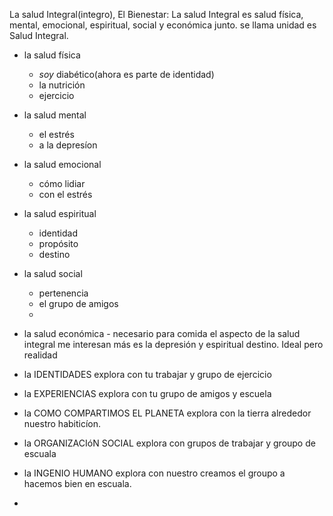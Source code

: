 La salud Integral(integro), El Bienestar: 
La salud Integral es salud física, mental, emocional, espiritual, social y económica junto.  se llama unidad es Salud Integral.
- la salud física
	- *soy* diabético(ahora es parte de identidad)
	- la nutrición
	- ejercicio
- la salud mental
	- el estrés
	- a la depresíon
- la salud emocional
	- cómo lidiar
	- con el estrés
- la salud espiritual
	- identidad
	- propósito
	- destino
- la salud social
	- pertenencia
	- el grupo de amigos
	- 
- la salud económica
		- necesario para comida
el aspecto de la salud integral me interesan más es la depresión y  espiritual destino. 
Ideal pero realidad

- la IDENTIDADES explora con tu trabajar y grupo de ejercicio
- la EXPERIENCIAS explora con tu grupo de amigos y escuela
- la COMO COMPARTIMOS EL PLANETA explora con la tierra alrededor nuestro habiticíon.
- la ORGANIZACIóN SOCIAL explora con grupos de trabajar y groupo de escuala
- la INGENIO HUMANO explora con nuestro creamos el groupo a hacemos bien en escuala.
- 

<!--stackedit_data:
eyJoaXN0b3J5IjpbNjgyOTk5OTczLC0zNjEyMzgwMTgsLTE5OD
M4NTg5ODYsNDM5NDQzMDE4LC0yMDkzNzEwM119
-->